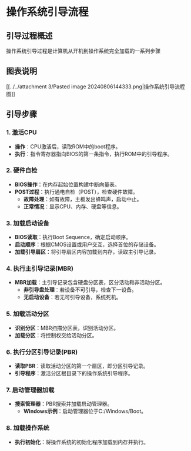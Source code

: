 # 操作系统引导流程

## 引导过程概述

操作系统引导过程是计算机从开机到操作系统完全加载的一系列步骤

## 图表说明

[[../../attachment 3/Pasted image 20240806144333.png|操作系统引导流程图]]

## 引导步骤

### 1. 激活CPU
- **操作**：CPU激活后，读取ROM中的boot程序。
- **执行**：指令寄存器指向BIOS的第一条指令，执行ROM中的引导程序。

### 2. 硬件自检
- **BIOS操作**：在内存起始位置构建中断向量表。
- **POST过程**：执行通电自检（POST），检查硬件故障。
  - **故障处理**：如有故障，主板发出蜂鸣声，启动中止。
  - **正常情况**：显示CPU、内存、硬盘等信息。

### 3. 加载启动设备
- **BIOS读取**：执行Boot Sequence，确定启动顺序。
- **启动顺序**：根据CMOS设置或用户交互，选择首位的存储设备。
- **加载引导扇区**：将引导扇区内容加载到内存，读取主引导记录。

### 4. 执行主引导记录(MBR)
- **MBR加载**：主引导记录包含硬盘分区表，区分活动和非活动分区。
  - **非引导盘处理**：若设备不可引导，检查下一设备。
  - **无启动设备**：若无可引导设备，系统死机。

### 5. 加载活动分区
- **识别分区**：MBR扫描分区表，识别活动分区。
- **加载分区**：将控制权交给活动分区。

### 6. 执行分区引导记录(PBR)
- **读取PBR**：读取活动分区的第一个扇区，即分区引导记录。
- **引导程序**：激活分区根目录下的操作系统引导程序。

### 7. 启动管理器加载
- **搜索管理器**：PBR搜索并加载启动管理器。
  - **Windows示例**：启动管理器位于C:/Windows/Boot。

### 8. 加载操作系统
- **执行初始化**：将操作系统的初始化程序加载到内存并执行。



